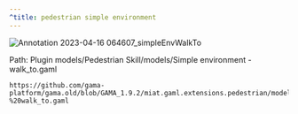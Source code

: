```yaml
---
^title: pedestrian simple environment
---
```


![Annotation 2023-04-16 064607_simpleEnvWalkTo](https://user-images.githubusercontent.com/4437331/232269725-54537a7d-2720-410f-a837-6f1e53b05786.png)

Path: Plugin models/Pedestrian Skill/models/Simple environment - walk_to.gaml

```gaml reference
https://github.com/gama-platform/gama.old/blob/GAMA_1.9.2/miat.gaml.extensions.pedestrian/models/Pedestrian%20Skill/models/Simple%20environment%20-%20walk_to.gaml
```

